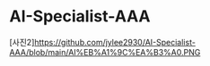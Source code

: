 # AI-Specialist-AAA

[사진2]https://github.com/jylee2930/AI-Specialist-AAA/blob/main/AI%EB%A1%9C%EA%B3%A0.PNG
